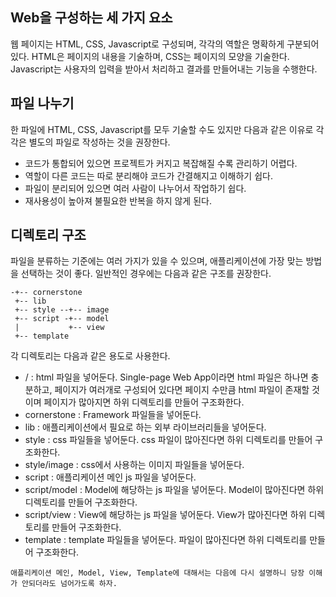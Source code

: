 <!--
layout: 'post'
section: '애플리케이션 작성법'
title: '파일 구조'
outline: '파일 구조'
date: '2012-11-16'
tagstr: 'application'
subsection: 'Application'
order: '[2, 1]'
thumbnail: '2.1.01.file_structure.png'
-->

Web을 구성하는 세 가지 요소
-----------------------
웹 페이지는 HTML, CSS, Javascript로 구성되며, 각각의 역할은 명확하게 구분되어 있다. HTML은 페이지의 내용을 기술하며, CSS는 페이지의 모양을 기술한다. Javascript는 사용자의 입력을 받아서 처리하고 결과를 만들어내는 기능을 수행한다.

파일 나누기
---------

한 파일에 HTML, CSS, Javascript를 모두 기술할 수도 있지만 다음과 같은 이유로 각각은 별도의 파일로 작성하는 것을 권장한다.

- 코드가 통합되어 있으면 프로젝트가 커지고 복잡해질 수록 관리하기 어렵다.
- 역할이 다른 코드는 따로 분리해야 코드가 간결해지고 이해하기 쉽다.
- 파일이 분리되어 있으면 여러 사람이 나누어서 작업하기 쉽다.
- 재사용성이 높아져 불필요한 반복을 하지 않게 된다.

디렉토리 구조
-----------
파일을 분류하는 기준에는 여러 가지가 있을 수 있으며, 애플리케이션에 가장 맞는 방법을 선택하는 것이 좋다.
일반적인 경우에는 다음과 같은 구조를 권장한다.

```
-+-- cornerstone
 +-- lib
 +-- style --+-- image
 +-- script -+-- model
 |           +-- view
 +-- template
```

각 디렉토리는 다음과 같은 용도로 사용한다.

- / : html 파일을 넣어둔다. Single-page Web App이라면 html 파일은 하나면 충분하고, 페이지가 여러개로 구성되어 있다면 페이지 수만큼 html 파일이 존재할 것이며 페이지가 많아지면 하위 디렉토리를 만들어 구조화한다.
- cornerstone : Framework 파일들을 넣어둔다.
- lib : 애플리케이션에서 필요로 하는 외부 라이브러리들을 넣어둔다.
- style : css 파일들을 넣어둔다. css 파일이 많아진다면 하위 디렉토리를 만들어 구조화한다.
- style/image : css에서 사용하는 이미지 파일들을 넣어둔다.
- script : 애플리케이션 메인 js 파일을 넣어둔다.
- script/model : Model에 해당하는 js 파일을 넣어둔다. Model이 많아진다면 하위 디렉토리를 만들어 구조화한다.
- script/view : View에 해당하는 js 파일을 넣어둔다. View가 많아진다면 하위 디렉토리를 만들어 구조화한다.
- template : template 파일들을 넣어둔다. 파일이 많아진다면 하위 디렉토리를 만들어 구조화한다.

`애플리케이션 메인, Model, View, Template에 대해서는 다음에 다시 설명하니 당장 이해가 안되더라도 넘어가도록 하자.`
